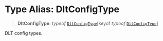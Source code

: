 # Type Alias: DltConfigType

> **DltConfigType**: *typeof* [`DltConfigType`](../variables/DltConfigType.md)\[keyof *typeof* [`DltConfigType`](../variables/DltConfigType.md)\]

DLT config types.
